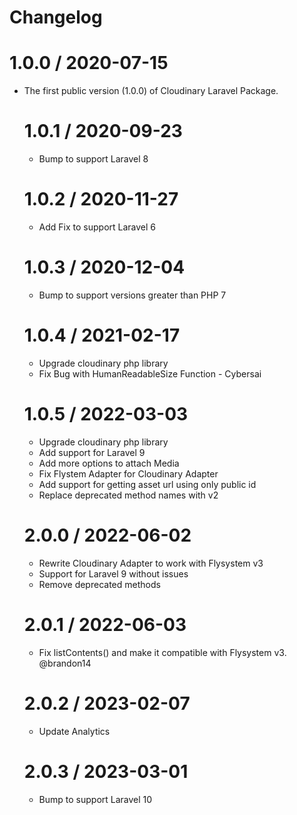 # Changelog

# 1.0.0 / 2020-07-15

-   The first public version (1.0.0) of Cloudinary Laravel Package.

    # 1.0.1 / 2020-09-23

    -   Bump to support Laravel 8

    # 1.0.2 / 2020-11-27

    -   Add Fix to support Laravel 6

    # 1.0.3 / 2020-12-04

    -   Bump to support versions greater than PHP 7

    # 1.0.4 / 2021-02-17

    -   Upgrade cloudinary php library
    -   Fix Bug with HumanReadableSize Function - Cybersai

    # 1.0.5 / 2022-03-03

    -   Upgrade cloudinary php library
    -   Add support for Laravel 9
    -   Add more options to attach Media
    -   Fix Flystem Adapter for Cloudinary Adapter
    -   Add support for getting asset url using only public id
    -   Replace deprecated method names with v2

    # 2.0.0 / 2022-06-02

    -   Rewrite Cloudinary Adapter to work with Flysystem v3
    -   Support for Laravel 9 without issues
    -   Remove deprecated methods

    # 2.0.1 / 2022-06-03

    -   Fix listContents() and make it compatible with Flysystem v3. @brandon14

    # 2.0.2 / 2023-02-07

    -   Update Analytics

    # 2.0.3 / 2023-03-01

    -   Bump to support Laravel 10
